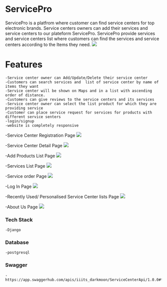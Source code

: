 # ServicePro
ServicePro is a platfrom where customer can find service centers for top electronic brands. Service centers owners can add their services and service centers to our plateform ServicePro. ServicePro provide services and service centers list where customers can find the services and service centers according to the Items they need.
![](nearbyservice-main/screenshots/homepage.png)

# Features
    -Service center owner can Add/Update/Delete their service center
    -Customers can search services and  list of service center by name of items they want
    -Service center will be shown on Maps and in a list with ascending order of distance.
    -Customers can give reviews to the service centers and its services
    -Service center owner can select the list product for which they are providing service
    -Customer can place service request for services for products with different service senters
    -login/signup
    -website is completely responsive
 
 -Service Center Registration Page
![](nearbyservice-main/screenshots/newshopform.png)

-Service Center Detail Page
![](nearbyservice-main/screenshots/shopdetailedview.png)

-Add Products List Page
![](nearbyservice-main/screenshots/addproduct.png)

-Services List Page
![](nearbyservice-main/screenshots/listyourservice.png)

-Service order Page
![](nearbyservice-main/screenshots/serviceorder.png)

-Log In Page
![](nearbyservice-main/screenshots/login.png)

-Recently Used/ Personalised Service Center lists Page
![](nearbyservice-main/screenshots/myshop.png)

-About Us Page
![](nearbyservice-main/screenshots/about.png)

### Tech Stack
    -Django

### Database 
    -postgresql

### Swagger
    -https://app.swaggerhub.com/apis/iiits_darkmoon/ServiceCenterApi/1.0.0#free
  

